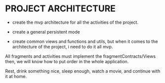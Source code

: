 
# PROJECT ARCHITECTURE


- create the mvp architecture for all the activities of the project.

- create a general persistent mode

- create common views and functions and utils, but when it comes to the architecture of the project,
    i need to do it all mvp.



All fragments and activities must implement the fragmentContracts/Views then, we will
know how to put order in the whole application.

Rest, drink something nice, sleep enough, watch a movie, and continue with it at home.